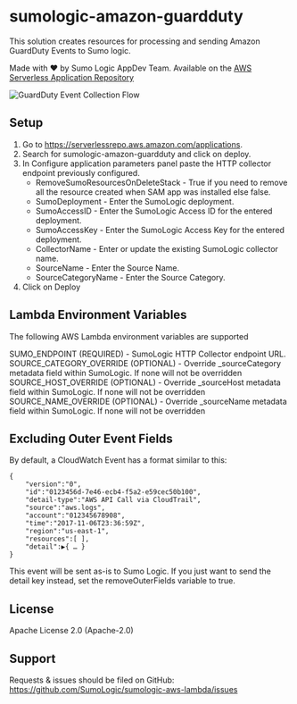# sumologic-amazon-guardduty

This solution creates resources for processing and sending Amazon GuardDuty Events to Sumo logic.


Made with ❤️ by Sumo Logic AppDev Team. Available on the [AWS Serverless Application Repository](https://aws.amazon.com/serverless)

![GuardDuty Event Collection Flow](https://s3.amazonaws.com/appdev-cloudformation-templates/sumologic-guardduty-evetns-processor.png)

## Setup
1. Go to https://serverlessrepo.aws.amazon.com/applications.
2. Search for sumologic-amazon-guardduty and click on deploy.
3. In Configure application parameters panel paste the HTTP collector endpoint previously configured.
    - RemoveSumoResourcesOnDeleteStack - True if you need to remove all the resource created when SAM app was installed else false.
    - SumoDeployment - Enter the SumoLogic deployment.
    - SumoAccessID - Enter the SumoLogic Access ID for the entered deployment.
    - SumoAccessKey - Enter the SumoLogic Access Key for the entered deployment.
    - CollectorName - Enter or update the existing SumoLogic collector name.
    - SourceName - Enter the Source Name.
    - SourceCategoryName - Enter the Source Category.
4. Click on Deploy

## Lambda Environment Variables
The following AWS Lambda environment variables are supported

SUMO_ENDPOINT (REQUIRED) - SumoLogic HTTP Collector endpoint URL.
SOURCE_CATEGORY_OVERRIDE (OPTIONAL) - Override _sourceCategory metadata field within SumoLogic. If none will not be overridden
SOURCE_HOST_OVERRIDE (OPTIONAL) - Override _sourceHost metadata field within SumoLogic. If none will not be overridden
SOURCE_NAME_OVERRIDE (OPTIONAL) - Override _sourceName metadata field within SumoLogic. If none will not be overridden

## Excluding Outer Event Fields

By default, a CloudWatch Event has a format similar to this:
```
{
    "version":"0",
    "id":"0123456d-7e46-ecb4-f5a2-e59cec50b100",
    "detail-type":"AWS API Call via CloudTrail",
    "source":"aws.logs",
    "account":"012345678908",
    "time":"2017-11-06T23:36:59Z",
    "region":"us-east-1",
    "resources":[ ],
    "detail":▶{ … }
}
```
This event will be sent as-is to Sumo Logic. If you just want to send the detail key instead, set the removeOuterFields variable to true.


## License

Apache License 2.0 (Apache-2.0)


## Support
Requests & issues should be filed on GitHub: https://github.com/SumoLogic/sumologic-aws-lambda/issues
